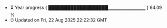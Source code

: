 - ⏳ Year progress { ███████████████████▁▁▁▁▁▁▁▁▁▁▁ } 64.09 %
- ⏰ Updated on Fri, 22 Aug 2025 22:22:32 GMT

